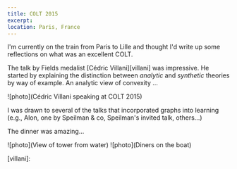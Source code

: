 ```yaml
---
title: COLT 2015
excerpt: 
location: Paris, France
---
```


I'm currently on the train from Paris to Lille and thought I'd write up some reflections on what was an excellent COLT.

The talk by Fields medalist [Cédric Villani][villani] was impressive. 
He started by explaining the distinction between _analytic_ and _synthetic_ theories by way of example. An analytic view of convexity ...

![photo](Cédric Villani speaking at COLT 2015)

I was drawn to several of the talks that incorporated graphs into learning (e.g., Alon, one by Speilman & co, Speilman's invited talk, others...)

The dinner was amazing...

![photo](View of tower from water)
![photo](Diners on the boat)



[villani]: 
